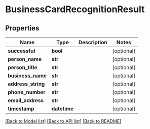 # BusinessCardRecognitionResult

## Properties
Name | Type | Description | Notes
------------ | ------------- | ------------- | -------------
**successful** | **bool** |  | [optional] 
**person_name** | **str** |  | [optional] 
**person_title** | **str** |  | [optional] 
**business_name** | **str** |  | [optional] 
**address_string** | **str** |  | [optional] 
**phone_number** | **str** |  | [optional] 
**email_address** | **str** |  | [optional] 
**timestamp** | **datetime** |  | [optional] 

[[Back to Model list]](../README.md#documentation-for-models) [[Back to API list]](../README.md#documentation-for-api-endpoints) [[Back to README]](../README.md)


